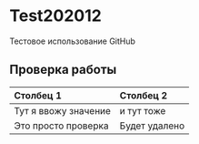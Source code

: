 # Test202012
Тестовое использование GitHub

## Проверка работы

| Столбец 1            | Столбец 2     |
|:---------------------|:--------------|
| Тут я ввожу значение | и тут тоже    |
| Это просто проверка  | Будет удалено |
